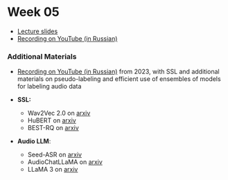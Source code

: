 # Week 05

- [Lecture slides](https://docs.google.com/presentation/d/15Cf3J6_REl-raJW9cuUrRxp8uCwxcOmkJ2jLE7pAebs/edit)
- [Recording on YouTube (in Russian)](https://youtu.be/7prnZ_kh2KI)

### Additional Materials

- [Recording on YouTube (in Russian)](https://youtu.be/0-Rv99qcbZo?si=Trd9piGci4P1dwvD) from 2023, with SSL and additional materials on pseudo-labeling and efficient use of ensembles of models for labeling audio data

- **SSL:**

  - Wav2Vec 2.0 on [arxiv](https://arxiv.org/abs/2006.11477)
  - HuBERT on [arxiv](https://arxiv.org/abs/2106.07447)
  - BEST-RQ on [arxiv](https://arxiv.org/pdf/2202.01855)

- **Audio LLM**:
  - Seed-ASR on [arxiv](https://arxiv.org/pdf/2407.04675)
  - AudioChatLLaMA on [arxiv](https://arxiv.org/pdf/2311.06753v2)
  - LLaMA 3 on [arxiv](https://arxiv.org/pdf/2407.21783)
